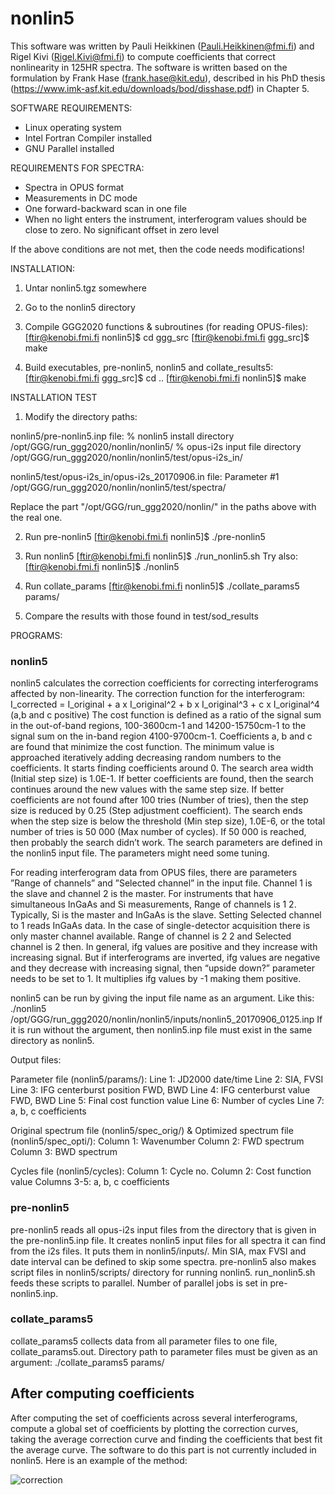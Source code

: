 # nonlin5

This software was written by Pauli Heikkinen (Pauli.Heikkinen@fmi.fi) and Rigel Kivi (Rigel.Kivi@fmi.fi) to compute coefficients that correct nonlinearity in 125HR spectra. The software is written based on the formulation by Frank Hase (frank.hase@kit.edu), described in his PhD thesis (https://www.imk-asf.kit.edu/downloads/bod/disshase.pdf) in Chapter 5.

SOFTWARE REQUIREMENTS:

 - Linux operating system
 - Intel Fortran Compiler installed
 - GNU Parallel installed

REQUIREMENTS FOR SPECTRA:

 - Spectra in OPUS format
 - Measurements in DC mode
 - One forward-backward scan in one file
 - When no light enters the instrument, interferogram values should be close to zero. No significant offset in zero level

 If the above conditions are not met, then the code needs modifications!

INSTALLATION:

 1. Untar nonlin5.tgz somewhere

 2. Go to the nonlin5 directory

 3. Compile GGG2020 functions & subroutines (for reading OPUS-files):
   [ftir@kenobi.fmi.fi nonlin5]$ cd ggg_src
   [ftir@kenobi.fmi.fi ggg_src]$ make

 4. Build executables, pre-nonlin5, nonlin5 and collate_results5:
   [ftir@kenobi.fmi.fi ggg_src]$ cd ..
   [ftir@kenobi.fmi.fi nonlin5]$ make

INSTALLATION TEST

 1. Modify the directory paths:

   nonlin5/pre-nonlin5.inp file: 
     % nonlin5 install directory
     /opt/GGG/run_ggg2020/nonlin/nonlin5/
     % opus-i2s input file directory
     /opt/GGG/run_ggg2020/nonlin/nonlin5/test/opus-i2s_in/

   nonlin5/test/opus-i2s_in/opus-i2s_20170906.in file:
     Parameter #1
     /opt/GGG/run_ggg2020/nonlin/nonlin5/test/spectra/

   Replace the part "/opt/GGG/run_ggg2020/nonlin/" in the paths above with the real one.

 2. Run pre-nonlin5
   [ftir@kenobi.fmi.fi nonlin5]$ ./pre-nonlin5

 3. Run nonlin5
   [ftir@kenobi.fmi.fi nonlin5]$ ./run_nonlin5.sh
   Try also:
   [ftir@kenobi.fmi.fi nonlin5]$ ./nonlin5

 4. Run collate_params 
   [ftir@kenobi.fmi.fi nonlin5]$ ./collate_params5 params/

 5. Compare the results with those found in test/sod_results

PROGRAMS:

### nonlin5 ###

nonlin5 calculates the correction coefficients for correcting interferograms affected by non-linearity. The correction function for the interferogram:
 I_corrected = I_original + a x I_original^2 + b x I_original^3 + c x I_original^4 (a,b and c positive)
The cost function is defined as a ratio of the signal sum in the out-of-band regions, 100-3600cm-1 and 14200-15750cm-1 to the signal sum on the in-band region 4100-9700cm-1. Coefficients a, b and c are found that minimize the cost function. The minimum value is approached iteratively adding decreasing random numbers to the coefficients. It starts finding coefficients around 0. The search area width (Initial step size) is 1.0E-1. If better coefficients are found, then the search continues around the new values with the same step size. If better coefficients are not found after 100 tries (Number of tries), then the step size is reduced by 0.25 (Step adjustment coefficient). The search ends when the step size is below the threshold (Min step size), 1.0E-6, or the total number of tries is 50 000 (Max number of cycles). If 50 000 is reached, then probably the search didn’t work. The search parameters are defined in the nonlin5 input file. The parameters might need some tuning.

For reading interferogram data from OPUS files, there are parameters ”Range of channels” and ”Selected channel” in the input file. Channel 1 is the slave and channel 2 is the master. For instruments that have simultaneous InGaAs and Si measurements, Range of channels is 1 2. Typically, Si is the master and InGaAs is the slave. Setting Selected channel to 1 reads InGaAs data. In the case of single-detector acquisition there is only master channel available. Range of channel is 2 2 and Selected channel is 2 then. In general, ifg values are positive and they increase with increasing signal. But if interferograms are inverted, ifg values are negative and they decrease with increasing signal, then “upside down?” parameter needs to be set to 1. It multiplies ifg values by -1 making them positive.

nonlin5 can be run by giving the input file name as an argument. Like this:
./nonlin5 /opt/GGG/run_ggg2020/nonlin/nonlin5/inputs/nonlin5_20170906_0125.inp
If it is run without the argument, then nonlin5.inp file must exist in the same directory as nonlin5.

Output files:

Parameter file (nonlin5/params/):
 Line 1: JD2000 date/time
 Line 2: SIA, FVSI
 Line 3: IFG centerburst position FWD, BWD
 Line 4: IFG centerburst value FWD, BWD
 Line 5: Final cost function value
 Line 6: Number of cycles
 Line 7: a, b, c coefficients

Original spectrum file (nonlin5/spec_orig/) &
Optimized spectrum file (nonlin5/spec_opti/):
 Column 1: Wavenumber
 Column 2: FWD spectrum
 Column 3: BWD spectrum

Cycles file (nonlin5/cycles):
 Column 1: Cycle no.
 Column 2: Cost function value
 Columns 3-5: a, b, c coefficients

### pre-nonlin5 ###

pre-nonlin5 reads all opus-i2s input files from the directory that is given in the pre-nonlin5.inp file. It creates nonlin5 input files for all spectra it can find from the i2s files. It puts them in nonlin5/inputs/. Min SIA, max FVSI and date interval can be defined to skip some spectra. pre-nonlin5 also makes script files in nonlin5/scripts/ directory for running nonlin5. run_nonlin5.sh feeds these scripts to parallel. Number of parallel jobs is set in pre-nonlin5.inp.

### collate_params5 ###

collate_params5 collects data from all parameter files to one file, collate_params5.out. Directory path to parameter files must be given as an argument:
 ./collate_params5 params/

## After computing coefficients ##

After computing the set of coefficients across several interferograms, compute a global set of coefficients by plotting the correction curves, taking the average correction curve and finding the coefficients that best fit the average curve. The software to do this part is not currently included in nonlin5. Here is an example of the method:

![correction](https://github.com/TCCON/nonlin5/assets/38021331/dccc98ad-d8a2-4c95-8cb5-e027d3d8ebdb)
